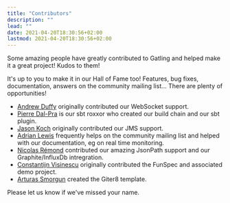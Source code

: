 ```yaml
---
title: "Contributors"
description: ""
lead: ""
date: 2021-04-20T18:30:56+02:00
lastmod: 2021-04-20T18:30:56+02:00
---
```


Some amazing people have greatly contributed to Gatling and helped make it a great project!
Kudos to them!

It's up to you to make it in our Hall of Fame too!
Features, bug fixes, documentation, answers on the community mailing list...
There are plenty of opportunities!

* [Andrew Duffy](https://github.com/amjjd) originally contributed our WebSocket support.
* [Pierre Dal-Pra](https://github.com/pdalpra) is our sbt roxxor who created our build chain and our sbt plugin.
* [Jason Koch](https://github.com/jasonk000) originally contributed our JMS support.
* [Adrian Lewis](https://github.com/aidylewis) frequently helps on the community mailing list and helped with our documentation, eg on real time monitoring.
* [Nicolas Rémond](https://github.com/nremond) contributed our amazing JsonPath support and our Graphite/InfluxDb intregration.
* [Constantijn Visinescu](https://github.com/constantijn) originally contributed the FunSpec and associated demo project.
* [Arturas Smorgun](https://github.com/asarturas) created the Giter8 template.

Please let us know if we've missed your name.

